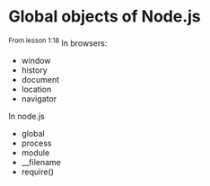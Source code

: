 # Global objects of Node.js
<sup>From lesson 1:18</sup>
In browsers: 
- window
- history
- document
- location
- navigator 

In node.js 
- global
- process
- module
- __filename
- require()